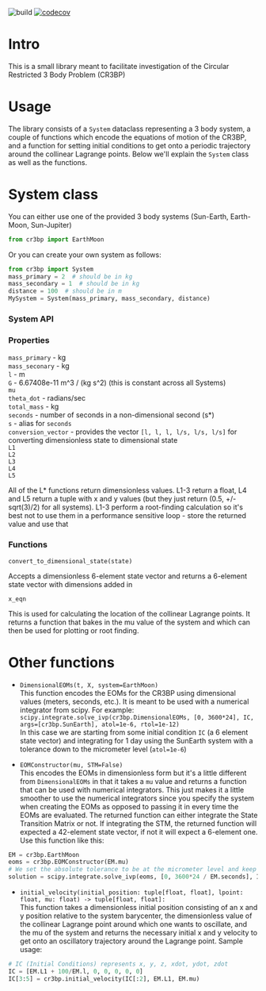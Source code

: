 ![build](https://github.com/nbelakovski/cr3bp/actions/workflows/build.yml/badge.svg)
[![codecov](https://codecov.io/gh/nbelakovski/cr3bp/branch/master/graph/badge.svg?token=CY00TY52ZL)](https://codecov.io/gh/nbelakovski/cr3bp)


# Intro

This is a small library meant to facilitate investigation of the Circular Restricted 3 Body Problem (CR3BP)

# Usage

The library consists of a `System` dataclass representing a 3 body system,
a couple of functions which encode the equations of motion of the CR3BP, and
a function for setting initial conditions to get onto a periodic trajectory
around the collinear Lagrange points. Below we'll explain the `System` class
as well as the functions.

# System class


You can either use one of the provided 3 body systems (Sun-Earth, Earth-Moon, Sun-Jupiter)

```python
from cr3bp import EarthMoon
```

Or you can create your own system as follows:

```python
from cr3bp import System
mass_primary = 2  # should be in kg
mass_secondary = 1  # should be in kg
distance = 100  # should be in m
MySystem = System(mass_primary, mass_secondary, distance)
```

### System API

### Properties

`mass_primary` - kg  
`mass_seconary` - kg  
`l` - m  
`G` - 6.67408e-11 m^3 / (kg s^2) (this is constant across all Systems)  
`mu`  
`theta_dot` - radians/sec  
`total_mass` - kg  
`seconds` - number of seconds in a non-dimensional second (s*)  
`s` - alias for `seconds`  
`conversion_vector` - provides the vector `[l, l, l, l/s, l/s, l/s]` for converting dimensionless state to dimensional state  
`L1`  
`L2`  
`L3`  
`L4`  
`L5`  

All of the L* functions return dimensionless values. L1-3 return a float,
L4 and L5 return a tuple with x and y values (but they just return
(0.5, +/- sqrt(3)/2) for all systems). L1-3 perform a root-finding calculation
so it's best not to use them in a performance sensitive loop - store the
returned value and use that

### Functions

`convert_to_dimensional_state(state)`

Accepts a dimensionless 6-element state vector and returns a 6-element state
vector with dimensions added in


`x_eqn`

This is used for calculating the location of the collinear Lagrange points. It
returns a function that bakes in the mu value of the system and which can then
be used for plotting or root finding.

# Other functions

- `DimensionalEOMs(t, X, system=EarthMoon)`  
This function encodes the EOMs for the CR3BP using dimensional values (meters, seconds, etc.). It is meant to be used with a numerical integrator from scipy. For example:
`scipy.integrate.solve_ivp(cr3bp.DimensionalEOMs, [0, 3600*24], IC, args=[cr3bp.SunEarth], atol=1e-6, rtol=1e-12)`  
In this case we are starting from some initial condition `IC` (a 6 element state vector) and integrating for 1 day using the SunEarth system with a tolerance down to the micrometer level (`atol=1e-6`)
  
- `EOMConstructor(mu, STM=False)`  
This encodes the EOMs in dimensionless form but it's a little different from `DimensionalEOMs` in that it takes a `mu` value and returns a function that can be used with numerical integrators. This just makes it a little smoother to use the numerical integrators since you specify the system when creating the EOMs as opposed to passing it in every time the EOMs are evaluated. The returned function can either integrate the State Transition Matrix or not. If integrating the STM, the returned function will expected a 42-element state vector, if not it will expect a 6-element one. Use this function like this:
```python
EM = cr3bp.EarthMoon
eoms = cr3bp.EOMConstructor(EM.mu)
# We set the absolute tolerance to be at the micrometer level and keep the rtol small enough so that the atol dominates. rtol cannot be set lower than machine precision, so there may be some precision issues.
solution = scipy.integrate.solve_ivp(eoms, [0, 3600*24 / EM.seconds], IC, atol=0.000001/EM.l, rtol=2.3e-14)
```   
- `initial_velocity(initial_position: tuple[float, float], lpoint: float, mu: float) -> tuple[float, float]:`  
This function takes a dimensionless initial position consisting of an x and y position relative to the system barycenter, the dimensionless value of the collinear Lagrange point around which one wants to oscillate, and the mu of the system and returns the necessary initial x and y velocity to get onto an oscillatory trajectory around the Lagrange point. Sample usage:
```python
# IC (Initial Conditions) represents x, y, z, xdot, ydot, zdot
IC = [EM.L1 + 100/EM.l, 0, 0, 0, 0, 0]
IC[3:5] = cr3bp.initial_velocity(IC[:2], EM.L1, EM.mu)
```
